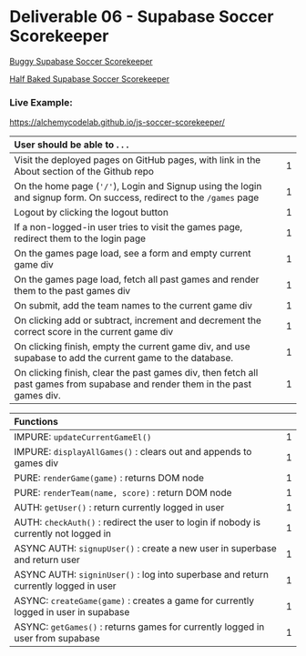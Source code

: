 # Deliverable 06 - Supabase Soccer Scorekeeper

[Buggy Supabase Soccer Scorekeeper](https://github.com/alchemycodelab/buggy-js-soccer-scorekeeper-supabase)

[Half Baked Supabase Soccer Scorekeeper](https://github.com/alchemycodelab/half-baked-js-soccer-scorekeeper-supabase)

### Live Example:
https://alchemycodelab.github.io/js-soccer-scorekeeper/

| User should be able to . . .                                                         |             |
| :----------------------------------------------------------------------------------- | ----------: |
| Visit the deployed pages on GitHub pages, with link in the About section of the Github repo|        1 |
| On the home page (`'/'`), Login and Signup using the login and signup form. On success, redirect to the `/games` page   |        1 |
| Logout by clicking the logout button                                                       |        1 |
| If a non-logged-in user tries to visit the games page, redirect them to the login page | 1 |
| On the games page load, see a form and empty current game div                              |        1 |
| On the games page load, fetch all past games and render them to the past games div         |        1 |
| On submit, add the team names to the current game div                                      |        1 |
| On clicking add or subtract, increment and decrement the correct score in the current game div|     1 |
| On clicking finish, empty the current game div, and use supabase to add the current game to the database. |1|
| On clicking finish, clear the past games div, then fetch all past games from supabase and render them in the past games div. |1|

| Functions                                                              |             |
| :----------------------------------------------------------------------------------- | ----------: |
| IMPURE: `updateCurrentGameEl()` | 1|
| IMPURE: `displayAllGames()` : clears out and appends to games div | 1|
| PURE: `renderGame(game)` : returns DOM node | 1|
| PURE: `renderTeam(name, score)` :  return DOM node | 1|
| AUTH: `getUser()` : return currently logged in user |1|
| AUTH: `checkAuth()` : redirect the user to login if nobody is currently not logged in |1|
| ASYNC AUTH: `signupUser()` : create a new user in superbase and return user |1|
| ASYNC AUTH: `signinUser()` : log into superbase and return currently logged in user |1|
| ASYNC: `createGame(game)` : creates a game for currently logged in user in supabase |1|
| ASYNC: `getGames()` : returns games for currently logged in user from supabase |1|
